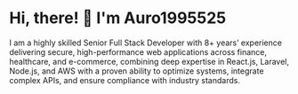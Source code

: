 # Hi, there! 👋 I'm Auro1995525
I am a highly skilled Senior Full Stack Developer with 8+ years’ experience delivering secure, high-performance web applications across finance, healthcare, and e-commerce, combining deep expertise in React.js, Laravel, Node.js, and AWS with a proven ability to optimize systems, integrate complex APIs, and ensure compliance with industry standards.
